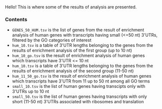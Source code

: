 Hello! This is where some of the results of analysis are presented.  

### Contents

- `GENES_50_HUM.tsv` is the list of genes from the result of enrichment analysis of human genes with transcripts having small (<=50 nt) 3'UTRs, filtered by the GO categories of interest
- `hum_10.tsv` is a table of 3'UTR lengths belonging to the genes from the results of enrichment analysis of the first group (up to 10 nt)
- `hum_10_go.tsv` is the result of enrichment analysis of human genes which transcripts have 3'UTR <= 10 nt
- `hum_10.tsv` is a table of 3'UTR lengths belonging to the genes from the results of enrichment analysis of the second group (11-50 nt)
- `hum_11_50_go.tsv` is the result of enrichment analysis of human genes which transcripts have 3'UTR from 11 up to 50 nt among all GO terms
- `small_10.tsv` is the list of human genes having transcipts only with 3'UTRs up to 10 nt
- `small_50.tsv` is the list of human genes having transcripts with only short (11-50 nt) 3'UTRs associated with ribosomes and translation
  
